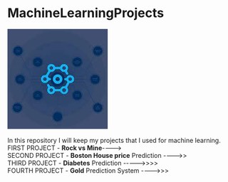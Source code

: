 # MachineLearningProjects
![MachineLearningProjects](download.jfif)


In this repository I will keep my projects that I used for machine learning.<br/>
FIRST PROJECT - **Rock vs Mine**----> <br/>
SECOND PROJECT - **Boston House price** Prediction ---->> <br/>
THIRD PROJECT - **Diabetes** Prediction ----->>>> <br/>
FOURTH PROJECT - **Gold** Prediction System ---->>> <br/>
